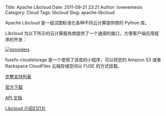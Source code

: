 Title: Apache Libcloud
Date: 2011-09-21 23:21
Author: lovenemesis
Category: Cloud
Tags: libcloud
Slug: apache-libcloud

Apache Libcloud 是一组试图标准化各种不同云计算提供商的 Python 库。

Libcloud
为以下所示的云计算服务商提供了一个通用的接口，方便客户端应用程序的开发：

[![](http://linuxtoy.org/img/2011/09/providers.png "providers")](http://linuxtoy.org/img/2011/09/providers.png)

fusefs-cloudstorage 是一个使用了该库的小程序，可以将您的 Amazon S3 或者
Rackspace CloudFiles 云端存储空间以 FUSE 的方式挂载。

[完整支持列表](http://libcloud.apache.org/supported_providers.html)

[官方下载](http://libcloud.apache.org/downloads.html)

[API 文档](http://libcloud.apache.org/apidocs/)

[Libcloud
介绍幻灯片](http://www.slideshare.net/devopsdayUSA2010/09-querna-libcloud)
